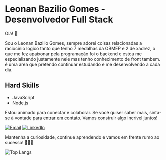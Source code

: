 # Leonan Bazilio Gomes - Desenvolvedor Full Stack

Olá! 👋

Sou o Leonan Bazilio Gomes, sempre adorei coisas relacionadas a raciocinio logico tanto que tenho 7 medalhas da OBMEP e 2 de xadrez, o que me fez apaixonar pela programação foi o backend e estou me especializando justamente nele mas tenho conhecimento de front tambem. é uma area que pretendo continuar estudando e me desenvolvendo a cada dia.

## Hard Skills

- JavaScript
- Node.js



Estou animado para conectar e colaborar. Se você quiser saber mais, sinta-se à vontade para [entrar em contato](https://www.linkedin.com/in/leonan-bazilio-662000281). Vamos construir algo incrível juntos!

[![Email](https://img.shields.io/badge/Email-Contact%20Me-red?style=flat-square&logo=mail.ru)](mailto:leonanbaziliodev@gmail.com)
[![LinkedIn](https://img.shields.io/badge/LinkedIn-Profile-blue?style=flat-square&logo=linkedin)](https://www.linkedin.com/in/leonan-bazilio-662000281)

Mantenha a curiosidade, continue aprendendo e vamos em frente rumo ao sucesso! 🚀👨‍💻


![Top Langs](https://github-readme-stats.vercel.app/api/top-langs/?username=Leonan-Bazilio&theme=dracula&custom_title=Linguagens%20%Usadas:)
